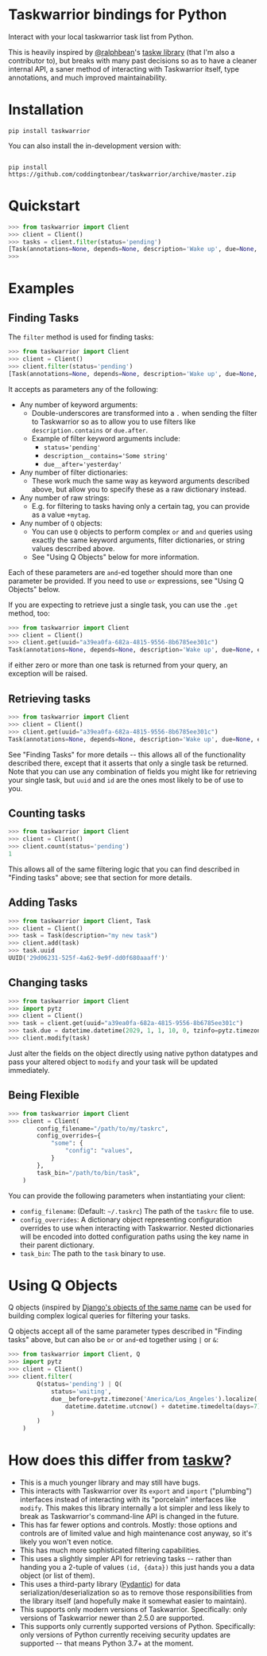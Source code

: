 # Taskwarrior bindings for Python

Interact with your local taskwarrior task list from Python.

This is heavily inspired by [@ralphbean](https://github.com/ralphbean)'s [taskw library](https://github.com/ralphbean/taskw) (that I'm also a contributor to), but breaks with many past decisions so as to have a cleaner internal API, a saner method of interacting with Taskwarrior itself, type annotations, and much improved maintainability.

# Installation

```
pip install taskwarrior
```

You can also install the in-development version with:

```

pip install https://github.com/coddingtonbear/taskwarrior/archive/master.zip

```

# Quickstart

```python
>>> from taskwarrior import Client
>>> client = Client()
>>> tasks = client.filter(status='pending')
[Task(annotations=None, depends=None, description='Wake up', due=None, end=None, entry=datetime.datetime(2022, 1, 24, 4, 28, 11, tzinfo=tzutc()), id=1, imask=None, mask=None, modified=datetime.datetime(2022, 1, 24, 4, 28, 51, tzinfo=tzutc()), parent=None, project=None, recur=None, scheduled=None, start=None, status='pending', tags=['alarm'], until=None, urgency=0.8, uuid=UUID('a39ea0fa-682a-4815-9556-8b6785ee301c'), wait=None)]
>>> 
```

# Examples

## Finding Tasks

The `filter` method is used for finding tasks:

```python
>>> from taskwarrior import Client
>>> client = Client()
>>> client.filter(status='pending')
[Task(annotations=None, depends=None, description='Wake up', due=None, end=None, entry=datetime.datetime(2023, 1, 24, 4, 28, 11, tzinfo=tzutc()), id=1, imask=None, mask=None, modified=datetime.datetime(2022, 1, 24, 4, 28, 51, tzinfo=tzutc()), parent=None, project=None, recur=None, scheduled=None, start=None, status='pending', tags=['alarm'], until=None, urgency=0.8, uuid=UUID('a39ea0fa-682a-4815-9556-8b6785ee301c'), wait=None)]
```

It accepts as parameters any of the following:

- Any number of keyword arguments:
  - Double-underscores are transformed into a `.` when sending the filter to Taskwarrior so as to allow you to use filters like `description.contains` or `due.after`.
  - Example of filter keyword arguments include:
    - `status='pending'`
    - `description__contains='Some string'`
    - `due__after='yesterday'`
- Any number of filter dictionaries:
  - These work much the same way as keyword arguments described above, but allow you to specify these as a raw dictionary instead.
- Any number of raw strings:
  - E.g. for filtering to tasks having only a certain tag, you can provide as a value `+mytag`.
- Any number of `Q` objects:
  - You can use `Q` objects to perform complex `or` and `and` queries using exactly the same keyword arguments, filter dictionaries, or string values descrribed above.
  - See "Using Q Objects" below for more information.

Each of these parameters are `and`-ed together should more than one parameter be provided.  If you need to use `or` expressions, see "Using Q Objects" below.

If you are expecting to retrieve just a single task, you can use the `.get` method, too:

```python
>>> from taskwarrior import Client
>>> client = Client()
>>> client.get(uuid="a39ea0fa-682a-4815-9556-8b6785ee301c")
Task(annotations=None, depends=None, description='Wake up', due=None, end=None, entry=datetime.datetime(2023, 1, 24, 4, 28, 11, tzinfo=tzutc()), id=1, imask=None, mask=None, modified=datetime.datetime(2022, 1, 24, 4, 28, 51, tzinfo=tzutc()), parent=None, project=None, recur=None, scheduled=None, start=None, status='pending', tags=['alarm'], until=None, urgency=0.8, uuid=UUID('a39ea0fa-682a-4815-9556-8b6785ee301c'), wait=None)
```

if either zero or more than one task is returned from your query, an exception will be raised.

## Retrieving tasks

```python
>>> from taskwarrior import Client
>>> client = Client()
>>> client.get(uuid="a39ea0fa-682a-4815-9556-8b6785ee301c")
Task(annotations=None, depends=None, description='Wake up', due=None, end=None, entry=datetime.datetime(2023, 1, 24, 4, 28, 11, tzinfo=tzutc()), id=1, imask=None, mask=None, modified=datetime.datetime(2022, 1, 24, 4, 28, 51, tzinfo=tzutc()), parent=None, project=None, recur=None, scheduled=None, start=None, status='pending', tags=['alarm'], until=None, urgency=0.8, uuid=UUID('a39ea0fa-682a-4815-9556-8b6785ee301c'), wait=None)
```

See "Finding Tasks" for more details -- this allows all of the functionality described there, except that it asserts that only a single task be returned.  Note that you can use any combination of fields you might like for retrieving your single task, but `uuid` and `id` are the ones most likely to be of use to you.

## Counting tasks

```python
>>> from taskwarrior import Client
>>> client = Client()
>>> client.count(status='pending')
1
```

This allows all of the same filtering logic that you can find described in "Finding tasks" above; see that section for more details.

## Adding Tasks

```python
>>> from taskwarrior import Client, Task
>>> client = Client()
>>> task = Task(description="my new task")
>>> client.add(task)
>>> task.uuid
UUID('29d06231-525f-4a62-9e9f-dd0f680aaaff')'
```

## Changing tasks

```python
>>> from taskwarrior import Client
>>> import pytz
>>> client = Client()
>>> task = client.get(uuid="a39ea0fa-682a-4815-9556-8b6785ee301c")
>>> task.due = datetime.datetime(2029, 1, 1, 10, 0, tzinfo=pytz.timezone('America/Los_Angeles'))
>>> client.modify(task)
```

Just alter the fields on the object directly using native python datatypes and pass your altered object to `modify` and your task will be updated immediately.


## Being Flexible

```python
>>> from taskwarrior import Client
>>> client = Client(
        config_filename="/path/to/my/taskrc",
        config_overrides={
            "some": {
                "config": "values",
            }
        },
        task_bin="/path/to/bin/task",
    )
```

You can provide the following parameters when instantiating your client:

- `config_filename`: (Default: `~/.taskrc`) The path of the `taskrc` file to use.
- `config_overrides`: A dictionary object representing configuration overrides to use when interacting with Taskwarrior.  Nested dictionaries will be encoded into dotted configuration paths using the key name in their parent dictionary.
- `task_bin`: The path to the `task` binary to use.

# Using Q Objects

Q objects (inspired by [Django's objects of the same name](https://docs.djangoproject.com/en/4.0/topics/db/queries/#s-complex-lookups-with-q-objects) can be used for building complex logical queries for filtering your tasks.

Q objects accept all of the same parameter types described in "Finding tasks" above, but can also be `or` or `and`-ed together using `|` or `&`:

```python
>>> from taskwarrior import Client, Q
>>> import pytz
>>> client = Client()
>>> client.filter(
        Q(status='pending') | Q(
            status='waiting',
            due__before=pytz.timezone('America/Los_Angeles').localize(
                datetime.datetime.utcnow() + datetime.timedelta(days=7)
            )
        )
    )
```

# How does this differ from [taskw](https://github.com/ralphbean/taskw)?

- This is a much younger library and may still have bugs.
- This interacts with Taskwarrior over its `export` and `import` ("plumbing") interfaces instead of interacting with its "porcelain" interfaces like `modify`.  This makes this library internally a lot simpler and less likely to break as Taskwarrior's command-line API is changed in the future.
- This has far fewer options and controls.  Mostly: those options and controls are of limited value and high maintenance cost anyway, so it's likely you won't even notice.
- This has much more sophisticated filtering capabilities.
- This uses a slightly simpler API for retrieving tasks -- rather than handing you a 2-tuple of values `(id, {data})` this just hands you a data object (or list of them).
- This uses a third-party library ([Pydantic](https://pydantic-docs.helpmanual.io/)) for data serialization/deserialization so as to remove those responsibilities from the library itself (and hopefully make it somewhat easier to maintain).
- This supports only modern versions of Taskwarrior.  Specifically: only versions of Taskwarrior newer than 2.5.0 are supported.
- This supports only currently supported versions of Python.  Specifically: only versions of Python currently receiving security updates are supported -- that means Python 3.7+ at the moment.
